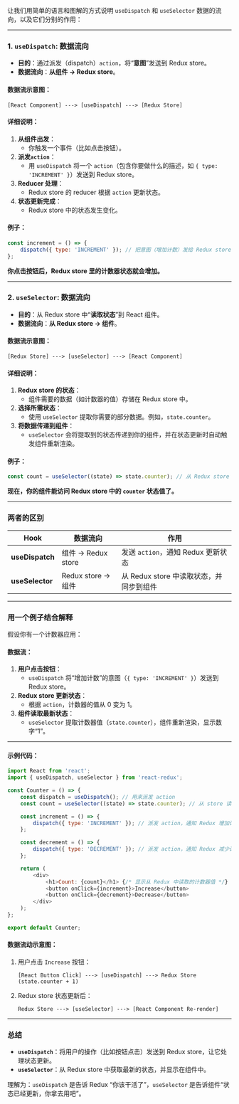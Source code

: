 让我们用简单的语言和图解的方式说明 `useDispatch` 和 `useSelector` 数据的流向，以及它们分别的作用：

---

### **1. `useDispatch`: 数据流向**
- **目的**：通过派发（dispatch）`action`，将“**意图**”发送到 Redux store。
- **数据流向**：**从组件 → Redux store**。

#### 数据流示意图：
```
[React Component] ---> [useDispatch] ---> [Redux Store]
```

#### 详细说明：
1. **从组件出发**：
   - 你触发一个事件（比如点击按钮）。  
2. **派发`action`**：
   - 用 `useDispatch` 将一个 `action`（包含你要做什么的描述，如 `{ type: 'INCREMENT' }`）发送到 Redux store。
3. **Reducer 处理**：
   - Redux store 的 reducer 根据 `action` 更新状态。
4. **状态更新完成**：
   - Redux store 中的状态发生变化。

#### 例子：
```javascript
const increment = () => {
    dispatch({ type: 'INCREMENT' }); // 把意图（增加计数）发给 Redux store
};
```
**你点击按钮后，Redux store 里的计数器状态就会增加。**

---

### **2. `useSelector`: 数据流向**
- **目的**：从 Redux store 中“**读取状态**”到 React 组件。
- **数据流向**：**从 Redux store → 组件**。

#### 数据流示意图：
```
[Redux Store] ---> [useSelector] ---> [React Component]
```

#### 详细说明：
1. **Redux store 的状态**：
   - 组件需要的数据（如计数器的值）存储在 Redux store 中。
2. **选择所需状态**：
   - 使用 `useSelector` 提取你需要的部分数据。例如，`state.counter`。
3. **将数据传递到组件**：
   - `useSelector` 会将提取到的状态传递到你的组件，并在状态更新时自动触发组件重新渲染。

#### 例子：
```javascript
const count = useSelector((state) => state.counter); // 从 Redux store 中提取 counter 的值
```
**现在，你的组件能访问 Redux store 中的 `counter` 状态值了。**

---

### **两者的区别**
| Hook          | 数据流向                          | 作用                                    |
|---------------|-----------------------------------|-----------------------------------------|
| **useDispatch** | 组件 → Redux store               | 发送 `action`，通知 Redux 更新状态          |
| **useSelector** | Redux store → 组件               | 从 Redux store 中读取状态，并同步到组件     |

---

### **用一个例子结合解释**
假设你有一个计数器应用：

#### 数据流：
1. **用户点击按钮**：
   - `useDispatch` 将“增加计数”的意图（`{ type: 'INCREMENT' }`）发送到 Redux store。
2. **Redux store 更新状态**：
   - 根据 `action`，计数器的值从 0 变为 1。
3. **组件读取最新状态**：
   - `useSelector` 提取计数器值（`state.counter`），组件重新渲染，显示数字“1”。

---

#### 示例代码：
```javascript
import React from 'react';
import { useDispatch, useSelector } from 'react-redux';

const Counter = () => {
    const dispatch = useDispatch(); // 用来派发 action
    const count = useSelector((state) => state.counter); // 从 store 读取 count 值

    const increment = () => {
        dispatch({ type: 'INCREMENT' }); // 派发 action，通知 Redux 增加计数
    };

    const decrement = () => {
        dispatch({ type: 'DECREMENT' }); // 派发 action，通知 Redux 减少计数
    };

    return (
        <div>
            <h1>Count: {count}</h1> {/* 显示从 Redux 中读取的计数器值 */}
            <button onClick={increment}>Increase</button>
            <button onClick={decrement}>Decrease</button>
        </div>
    );
};

export default Counter;
```

#### 数据流动示意图：
1. 用户点击 `Increase` 按钮：
   ```
   [React Button Click] ---> [useDispatch] ---> Redux Store (state.counter + 1)
   ```
2. Redux store 状态更新后：
   ```
   Redux Store ---> [useSelector] ---> [React Component Re-render]
   ```

---

### **总结**
- **`useDispatch`**：将用户的操作（比如按钮点击）发送到 Redux store，让它处理状态更新。  
- **`useSelector`**：从 Redux store 中获取最新的状态，并显示在组件中。  

理解为：`useDispatch` 是告诉 Redux “你该干活了”，`useSelector` 是告诉组件“状态已经更新，你拿去用吧”。